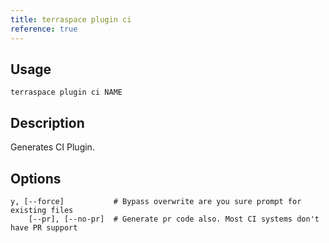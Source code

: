 ```yaml
---
title: terraspace plugin ci
reference: true
---
```


## Usage

    terraspace plugin ci NAME

## Description

Generates CI Plugin.


## Options

```
y, [--force]           # Bypass overwrite are you sure prompt for existing files
    [--pr], [--no-pr]  # Generate pr code also. Most CI systems don't have PR support
```

